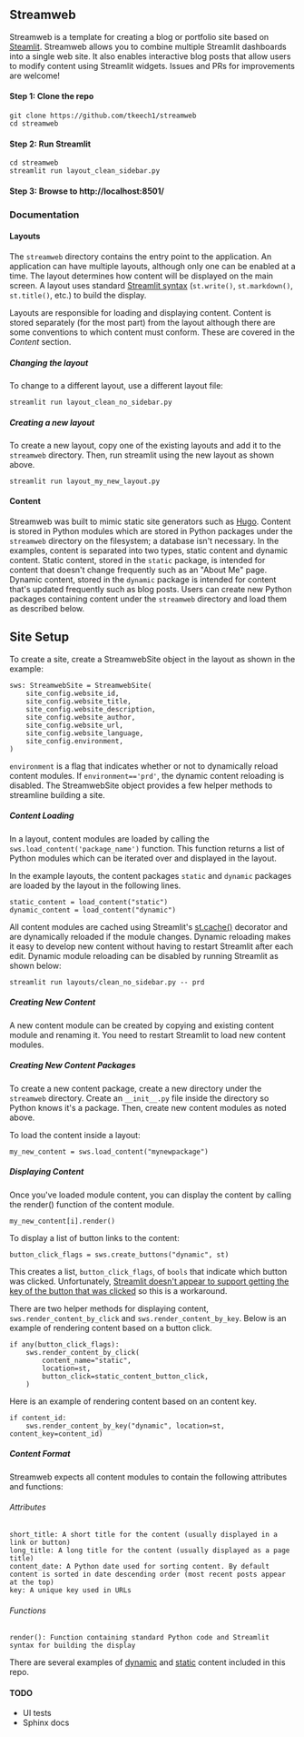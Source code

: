 ## Streamweb

Streamweb is a template for creating a blog or portfolio site based on [Steamlit](http://streamlit.io). Streamweb allows you to combine multiple Streamlit dashboards into a single web site. It also enables interactive blog posts that allow users to modify content using Streamlit widgets. Issues and PRs for improvements are welcome!

#### Step 1: Clone the repo
    git clone https://github.com/tkeech1/streamweb
    cd streamweb

#### Step 2: Run Streamlit
    cd streamweb
    streamlit run layout_clean_sidebar.py

#### Step 3: Browse to http://localhost:8501/

### Documentation

#### Layouts
The `streamweb` directory contains the entry point to the application. An application can have multiple layouts, although only one can be enabled at a time. The layout determines how content will be displayed on the main screen. A layout uses standard [Streamlit syntax](https://docs.streamlit.io/en/stable/api.html) (`st.write()`, `st.markdown()`, `st.title()`, etc.) to build the display.

Layouts are responsible for loading and displaying content. Content is stored separately (for the most part) from the layout although there are some conventions to which content must conform. These are covered in the *Content* section. 

##### Changing the layout
To change to a different layout, use a different layout file:
    
    streamlit run layout_clean_no_sidebar.py

##### Creating a new layout
To create a new layout, copy one of the existing layouts and add it to the `streamweb` directory. Then, run streamlit using the new layout as shown above. 

    streamlit run layout_my_new_layout.py

#### Content
Streamweb was built to mimic static site generators such as [Hugo](https://gohugo.io/). Content is stored in Python modules which are stored in Python packages under the `streamweb` directory on the filesystem; a database isn't necessary. In the examples, content is separated into two types, static content and dynamic content. Static content, stored in the `static` package, is intended for content that doesn't change frequently such as an "About Me" page. Dynamic content, stored in the `dynamic` package is intended for content that's updated frequently such as blog posts. Users can create new Python packages containing content under the `streamweb` directory and load them as described below.

## Site Setup
To create a site, create a StreamwebSite object in the layout as shown in the example:

    sws: StreamwebSite = StreamwebSite(
        site_config.website_id,
        site_config.website_title,
        site_config.website_description,
        site_config.website_author,
        site_config.website_url,
        site_config.website_language,
        site_config.environment,
    )

`environment` is a flag that indicates whether or not to dynamically reload content modules. If `environment=='prd'`, the dynamic content reloading is disabled. The StreamwebSite object provides a few helper methods to streamline building a site. 

##### Content Loading
In a layout, content modules are loaded by calling the `sws.load_content('package_name')` function. This function returns a list of Python modules which can be iterated over and displayed in the layout.

In the example layouts, the content packages `static` and `dynamic` packages are loaded by the layout in the following lines. 

    static_content = load_content("static")
    dynamic_content = load_content("dynamic")
 

All content modules are cached using Streamlit's [st.cache()](https://docs.streamlit.io/en/stable/caching.html) decorator and are dynamically reloaded if the module changes. Dynamic reloading makes it easy to develop new content without having to restart Streamlit after each edit. Dynamic module reloading can be disabled by running Streamlit as shown below:
    
    streamlit run layouts/clean_no_sidebar.py -- prd

##### Creating New Content
A new content module can be created by copying and existing content module and renaming it. You need to restart Streamlit to load new content modules. 

##### Creating New Content Packages
To create a new content package, create a new directory under the `streamweb` directory. Create an `__init__.py` file inside the directory so Python knows it's a package. Then, create new content modules as noted above. 

To load the content inside a layout:

    my_new_content = sws.load_content("mynewpackage")

##### Displaying Content
Once you've loaded module content, you can display the content by calling the render() function of the content module.

    my_new_content[i].render()

To display a list of button links to the content:

    button_click_flags = sws.create_buttons("dynamic", st)

This creates a list, `button_click_flags`, of `bools` that indicate which button was clicked. Unfortunately, [Streamlit doesn't appear to support getting the key of the button that was clicked](https://discuss.streamlit.io/t/how-to-use-the-key-field-in-interactive-widgets-api/1007) so this is a workaround.

There are two helper methods for displaying content, `sws.render_content_by_click` and `sws.render_content_by_key`. Below is an example of rendering content based on a button click.

    if any(button_click_flags):
        sws.render_content_by_click(
            content_name="static",
            location=st,
            button_click=static_content_button_click,
        )

Here is an example of rendering content based on an content key.

    if content_id:
        sws.render_content_by_key("dynamic", location=st, content_key=content_id)

##### Content Format
Streamweb expects all content modules to contain the following attributes and functions:

###### Attributes
    short_title: A short title for the content (usually displayed in a link or button)
    long_title: A long title for the content (usually displayed as a page title)
    content_date: A Python date used for sorting content. By default content is sorted in date descending order (most recent posts appear at the top)
    key: A unique key used in URLs

###### Functions
    render(): Function containing standard Python code and Streamlit syntax for building the display

There are several examples of [dynamic](https://github.com/tkeech1/streamweb/tree/master/dynamic) and [static](https://github.com/tkeech1/streamweb/tree/master/static) content included in this repo. 

#### TODO
* UI tests
* Sphinx docs